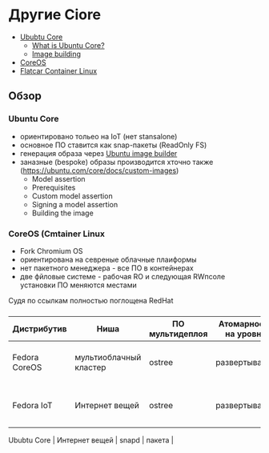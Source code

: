 # Другие Ciore

- [Ububtu Core](https://ubuntu.com/core)
  * [What is Ubuntu Core?](https://ubuntu.com/core/docs/what-is-ubuntu-core)
  * [Image building](https://ubuntu.com/core/docs/image-building)
- [CoreOS](https://ru.wikipedia.org/wiki/CoreOS)
- [Flatcar Container Linux](https://kinvolk.io/flatcar-container-linux/)

## Обзор

### Ubuntu Core

- ориентировано тольео на IoT (нет stansalone)
- основное ПО ставится как snap-пакеты (ReadOnly FS)
- генерация образа через [Ubuntu image builder](https://github.com/CanonicalLtd/ubuntu-image)
- заназные (bespoke) образы производится хточно также (https://ubuntu.com/core/docs/custom-images) 
  *  Model assertion
  *  Prerequisites
  *  Custom model assertion
  *  Signing a model assertion
  *  Building the image

### CoreOS (Cmtainer Linux
- Fork Chromium OS
- ориентирована на севреные облачные плаиформы
- нет пакетного менеджера - все ПО в контейнерах
- две фйловые системе - рабочая RO и  следующая RWпсоле установки ПО меняются местами

Судя по ссылкам полностью поглощена RedHat

### 

Дистрибутив | Ниша | ПО мультидеплоя | Атомарность на уровне | Хранение развертываний | Откат | ReadOnly дерево | Обновление /etc  
------------|------|-----------------|-----------------------|------------------------|----------|-----------------|-----------------
Fedora CoreOS | мультиоблачный кластер | ostree | развертывания | Деревья залинкованных на общую базу файлов | Да | /usr | трехстороноее слияние
Fedora IoT | Интернет вещей | ostree | развертывания |  Деревья залинкованных на общую базу файлов | Да | /usr | трехстороноее слияние

Ububtu Core | Интернет вещей | snapd | пакета | 
